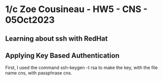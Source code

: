 # 1/c Zoe Cousineau - HW5 - CNS - 05Oct2023

## Learning about ssh with RedHat

## Applying Key Based Authentication
  First, I used the command ssh-keygen -t rsa to make the key, with the file name cns, with passphrase cns.
